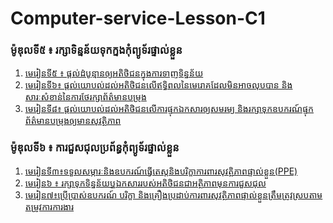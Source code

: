 # Computer-service-Lesson-C1

### ម៉ូឌុលទី៥ ៖  រក្សាទិន្នន័យទុកក្នងកុំព្យូទ័រផ្ទាល់ខ្លួន
1. [មេរៀនទី៥ ៖ ផ្ដល់ដំបូន្មានឲ្យអតិថិជនក្នុងការទាញទិន្នន័យ](មេរៀន៥៖ផ្តល់ដំបូន្មានឲ្យអតិថិជនក្នុងការទាញទិន្នន័យ.markdown)
2. [មេរៀនទី៦៖ ផ្តល់យោបល់ដល់អតិថិជនលើឥទ្ធិពលនៃមេរោគដែលមិនអាចលុបបាន និងសារៈសំខាន់នៃការថែរក្សាព័ត៌មានបម្រុង](មេរៀនទី៦៖ផ្តល់យោបល់ដល់អតិថិជនលើឥទ្ធិពលនៃមេរោគដែលមិនអាចលុបបាននិងសារៈសំខាន់នៃការថែរក្សាព័ត៌មានបម្រុង.markdown)
3. [មេរៀនទី៨៖ ផ្តល់យោបល់ដល់អតិថិជនលើការផ្ទុកឯកសារឲ្យសមរម្យ និងរក្សាទុកឧបករណ៍ផ្ទុកព័ត៌មានបម្រុងឲ្យមានសុវត្ថិភាព](មេរៀនទី៨៖ផ្តល់យោបល់ដល់អតិថិជនលើការផ្ទុកឯកសារឲ្យសមរម្យនិងរក្សាទុកឧបករណ៍ផ្ទុកព័ត៌មានបម្រុងឲ្យមានសុវត្ថិភាព.markdown
)
### ម៉ូឌុលទី៦ ៖ ​ ការជួសជុលប្រព័ន្ធកុំព្យូទ័រផ្ទាល់ខ្លួន
1. [មេរៀនទី៣៖ទទួលសម្ភារៈនិងឧបករណ៍ធ្វើតេស្តនិងបរិក្ខាការពារសុវត្ថិភាពផ្ទាល់ខ្លួន(PPE)](ម៉ូ៦.មេរៀនទី៣៖ទទួលសម្ភារៈនិងឧបករណ៍ធ្វើតេស្តនិងបរិក្ខាការពារសុវត្ថិភាពផ្ទាល់ខ្លួន(PPE).markdown)
2. [មេរៀន៦ ៖ រក្សាទុកទិន្នន័យឬឯកសាររបស់អតិថិជនជាអត្ថិភាពមុនការជួសជុល](មេរៀន៦៖រក្សាទុកទិន្នន័យឬឯកសាររបស់អតិថិជនជាអត្ថិភាពមុនការជួសជុល.markdown)
3. [មេរៀន៧៖ប្រើប្រាស់ឧបករណ៍ បរិក្ខា និងគ្រឿងប្រដាប់ការពារសុវត្ថិភាពផ្ទាល់ខ្លួនត្រឹមត្រូវស្របតាមតម្រូវការការងារ](មេរៀន៧៖ប្រើប្រាស់ឧបករណ៍បរិក្ខានិងគ្រឿងប្រដាប់ការពារសុវត្ថិភាពផ្ទាល់ខ្លួនត្រឹមត្រូវស្របតាមតម្រូវការការងារ.markdown)

